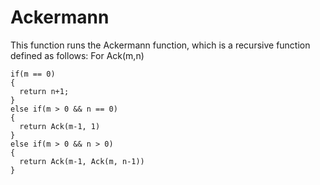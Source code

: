 # Ackermann
This function runs the Ackermann function, which is a recursive function defined as follows: 
For Ack(m,n)
```
if(m == 0)
{
  return n+1;
}
else if(m > 0 && n == 0)
{
  return Ack(m-1, 1)
}
else if(m > 0 && n > 0)
{
  return Ack(m-1, Ack(m, n-1))
}
```
